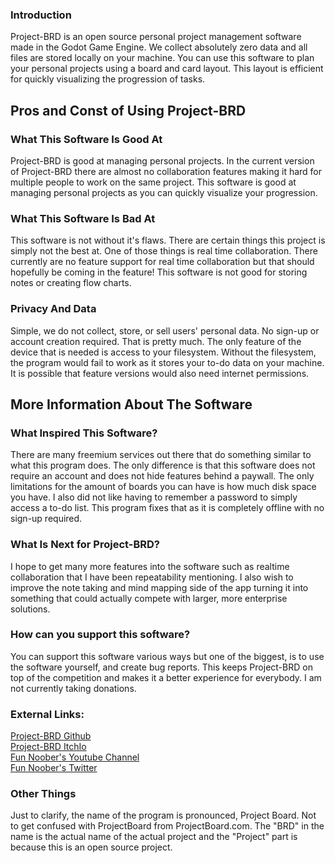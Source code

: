 ### Introduction
Project-BRD is an open source personal project management software made in the Godot Game Engine. We collect absolutely zero data and all files are stored locally on your machine. You can use this software to plan your personal projects using a board and card layout. This layout is efficient for quickly visualizing the progression of tasks.

## Pros and Const of Using Project-BRD

### What This Software Is Good At
Project-BRD is good at managing personal projects. In the current version of Project-BRD there are almost no collaboration features making it hard for multiple people to work on the same project. This software is good at managing personal projects as you can quickly visualize your progression.

### What This Software Is Bad At
This software is not without it's flaws. There are certain things this project is simply not the best at. One of those things is real time collaboration. There currently are no feature support for real time collaboration but that should hopefully be coming in the feature! This software is not good for storing notes or creating flow charts.

### Privacy And Data
Simple, we do not collect, store, or sell users' personal data. No sign-up or account creation required. That is pretty much. The only feature of the device that is needed is access to your filesystem. Without the filesystem, the program would fail to work as it stores your to-do data on your machine. It is possible that feature versions would also need internet permissions.

## More Information About The Software

### What Inspired This Software?
There are many freemium services out there that do something similar to what this program does. The only difference is that this software does not require an account and does not hide features behind a paywall. The only limitations for the amount of boards you can have is how much disk space you have. I also did not like having to remember a password to simply access a to-do list. This program fixes that as it is completely offline with no sign-up required.

### What Is Next for Project-BRD?
I hope to get many more features into the software such as realtime collaboration that I have been repeatability mentioning. I also wish to improve the note taking and mind mapping side of the app turning it into something that could actually compete with larger, more enterprise solutions.

### How can you support this software?
You can support this software various ways but one of the biggest, is to use the software yourself, and create bug reports. This keeps Project-BRD on top of the competition and makes it a better experience for everybody. I am not currently taking donations.

### External Links:
[Project-BRD Github](https://github.com/FunNoober/Project-BRD) \
[Project-BRD ItchIo](https://fun-noober.itch.io/project-brd) \
[Fun Noober's Youtube Channel](https://www.youtube.com/c/funnoobercodingforbeginners) \
[Fun Noober's Twitter](https://twitter.com/fun_noober)

### Other Things
Just to clarify, the name of the program is pronounced, Project Board. Not to get confused with ProjectBoard from ProjectBoard.com. The "BRD" in the name is the actual name of the actual project and the "Project" part is because this is an open source project.